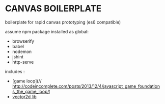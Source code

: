 CANVAS BOILERPLATE
===============================================

boilerplate for rapid canvas prototyping (es6 compatible)

assume npm package installed as global:
- browserify
- babel
- nodemon
- jshint
- http-serve


includes :

-   [game loop](// http://codeincomplete.com/posts/2013/12/4/javascript_game_foundations_the_game_loop/)
-   [vector2d lib](https://github.com/b-ma/vector2d)

